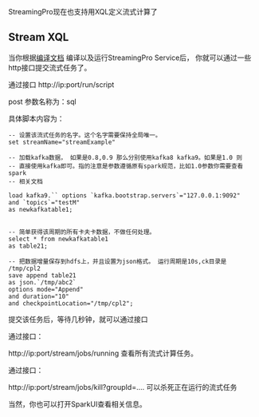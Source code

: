 StreamingPro现在也支持用XQL定义流式计算了

## Stream XQL

当你根据[编译文档](https://github.com/allwefantasy/streamingpro/blob/master/docs/compile.md) 编译以及运行StreamingPro Service后，
你就可以通过一些http接口提交流式任务了。

通过接口 http://ip:port/run/script

post 参数名称为：sql

具体脚本内容为：

```
-- 设置该流式任务的名字。这个名字需要保持全局唯一。
set streamName="streamExample"

-- 加载kafka数据， 如果是0.8,0.9 那么分别使用kafka8 kafka9。如果是1.0 则
-- 直接使用kafka即可。指的注意是参数遵循原有spark规范，比如1.0参数你需要查看spark
-- 相关文档

load kafka9.`` options `kafka.bootstrap.servers`="127.0.0.1:9092"
and `topics`="testM"
as newkafkatable1;


-- 简单获得该周期的所有卡夫卡数据，不做任何处理。
select * from newkafkatable1
as table21;

-- 把数据增量保存到hdfs上，并且设置为json格式。 运行周期是10s,ck目录是 /tmp/cpl2
save append table21  
as json.`/tmp/abc2` 
options mode="Append"
and duration="10"
and checkpointLocation="/tmp/cpl2";

```

提交该任务后，等待几秒钟，就可以通过接口

通过接口：

http://ip:port/stream/jobs/running
查看所有流式计算任务。

通过接口：

http://ip:port/stream/jobs/kill?groupId=....
可以杀死正在运行的流式任务

当然，你也可以打开SparkUI查看相关信息。